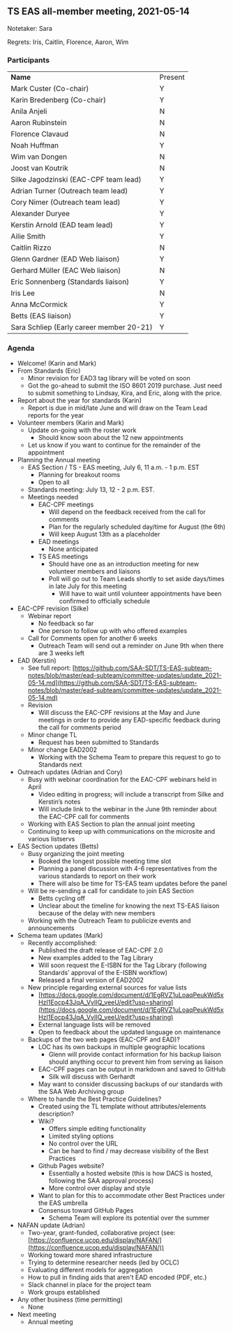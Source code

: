 

## TS EAS all-member meeting, 2021-05-14

Notetaker: Sara

Regrets: Iris, Caitlin, Florence, Aaron, Wim


### Participants


<table>
  <tr>
   <td><strong>Name</strong>
   </td>
   <td>Present
   </td>
  </tr>
  <tr>
   <td>Mark Custer (Co-chair)
   </td>
   <td>Y
   </td>
  </tr>
  <tr>
   <td>Karin Bredenberg (Co-chair)
   </td>
   <td>Y
   </td>
  </tr>
  <tr>
   <td>Anila Anjeli
   </td>
   <td>N
   </td>
  </tr>
  <tr>
   <td>Aaron Rubinstein
   </td>
   <td>N
   </td>
  </tr>
  <tr>
   <td>Florence Clavaud
   </td>
   <td>N
   </td>
  </tr>
  <tr>
   <td>Noah Huffman
   </td>
   <td>Y
   </td>
  </tr>
  <tr>
   <td>Wim van Dongen
   </td>
   <td>N
   </td>
  </tr>
  <tr>
   <td>Joost van Koutrik
   </td>
   <td>N
   </td>
  </tr>
  <tr>
   <td>Silke Jagodzinski (EAC-CPF team lead)
   </td>
   <td>Y
   </td>
  </tr>
  <tr>
   <td>Adrian Turner (Outreach team lead)
   </td>
   <td>Y
   </td>
  </tr>
  <tr>
   <td>Cory Nimer (Outreach team lead)
   </td>
   <td>Y
   </td>
  </tr>
  <tr>
   <td>Alexander Duryee
   </td>
   <td>Y
   </td>
  </tr>
  <tr>
   <td>Kerstin Arnold (EAD team lead)
   </td>
   <td>Y
   </td>
  </tr>
  <tr>
   <td>Ailie Smith
   </td>
   <td>Y
   </td>
  </tr>
  <tr>
   <td>Caitlin Rizzo
   </td>
   <td>N
   </td>
  </tr>
  <tr>
   <td>Glenn Gardner (EAD Web liaison)
   </td>
   <td>Y
   </td>
  </tr>
  <tr>
   <td>Gerhard Müller (EAC Web liaison)
   </td>
   <td>N
   </td>
  </tr>
  <tr>
   <td>Eric Sonnenberg (Standards liaison)
   </td>
   <td>Y
   </td>
  </tr>
  <tr>
   <td>Iris Lee
   </td>
   <td>N
   </td>
  </tr>
  <tr>
   <td>Anna McCormick
   </td>
   <td>Y
   </td>
  </tr>
  <tr>
   <td>Betts (EAS liaison)
   </td>
   <td>Y
   </td>
  </tr>
  <tr>
   <td>Sara Schliep (Early career member 20-21)
   </td>
   <td>Y
   </td>
  </tr>
</table>



### Agenda



*   Welcome! (Karin and Mark)
*   From Standards (Eric)
    *   Minor revision for EAD3 tag library will be voted on soon
    *   Got the go-ahead to submit the ISO 8601 2019 purchase.  Just need to submit something to Lindsay, Kira, and Eric, along with the price.
*   Report about the year for standards (Karin)
    *   Report is due in mid/late June and will draw on the Team Lead reports for the year
*   Volunteer members (Karin and Mark)
    *   Update on-going with the roster work
        *   Should know soon about the 12 new appointments 
    *   Let us know if you want to continue for the remainder of the appointment
*   Planning the Annual meeting
    *   EAS Section / TS - EAS meeting, July 6, 11 a.m. - 1 p.m. EST
        *   Planning for breakout rooms
        *   Open to all
    *   Standards meeting: July 13, 12 - 2 p.m. EST.
    *   Meetings needed
        *   EAC-CPF meetings
            *   Will depend on the feedback received from the call for comments
            *   Plan for the regularly scheduled day/time for August (the 6th)
            *   Will keep August 13th as a placeholder
        *   EAD meetings
            *   None anticipated
        *   TS EAS meetings
            *   Should have one as an introduction meeting for new volunteer members and liaisons
            *   Poll will go out to Team Leads shortly to set aside days/times in late July for this meeting
                *   Will have to wait until volunteer appointments have been confirmed to officially schedule
*   EAC-CPF revision (Silke)
    *   Webinar report
        *   No feedback so far
        *   One person to follow up with who offered examples
    *   Call for Comments open for another 6 weeks
        *   Outreach Team will send out a reminder on June 9th when there are 3 weeks left
*   EAD (Kerstin)
    *   See full report: [https://github.com/SAA-SDT/TS-EAS-subteam-notes/blob/master/ead-subteam/committee-updates/update_2021-05-14.md](https://github.com/SAA-SDT/TS-EAS-subteam-notes/blob/master/ead-subteam/committee-updates/update_2021-05-14.md)
    *   Revision
        *   Will discuss the EAC-CPF revisions at the May and June meetings in order to provide any EAD-specific feedback during the call for comments period
    *   Minor change TL
        *   Request has been submitted to Standards
    *   Minor change EAD2002
        *   Working with the Schema Team to prepare this request to go to Standards next
*   Outreach updates (Adrian and Cory)
    *   Busy with webinar coordination for the EAC-CPF webinars held in April
        *   Video editing in progress; will include a transcript from Silke and Kerstin’s notes
        *   Will include link to the webinar in the June 9th reminder about the EAC-CPF call for comments
    *   Working with EAS Section to plan the annual joint meeting
    *   Continuing to keep up with communications on the microsite and various listservs
*   EAS Section updates (Betts)
    *   Busy organizing the joint meeting
        *   Booked the longest possible meeting time slot
        *   Planning a panel discussion with 4-6 representatives from the various standards to report on their work
        *   There will also be time for TS-EAS team updates before the panel
    *   Will be re-sending a call for candidate to join EAS Section
        *   Betts cycling off
        *   Unclear about the timeline for knowing the next TS-EAS liaison because of the delay with new members
    *   Working with the Outreach Team to publicize events and announcements
*   Schema team updates (Mark)
    *   Recently accomplished:
        *   Published the draft release of EAC-CPF 2.0
        *   New examples added to the Tag Library
        *   Will soon request the E-ISBN for the Tag Library (following Standards’ approval of the E-ISBN workflow)
        *   Released a final version of EAD2002
    *   New principle regarding external sources for value lists
        *   [https://docs.google.com/document/d/1EgRVZ1uLoaqPeukWd5xHzI1Eocp43JqA_VvIIQ_veeU/edit?usp=sharing](https://docs.google.com/document/d/1EgRVZ1uLoaqPeukWd5xHzI1Eocp43JqA_VvIIQ_veeU/edit?usp=sharing) 
        *   External language lists will be removed
        *   Open to feedback about the updated language on maintenance
    *   Backups of the two web pages (EAC-CPF and EAD)?
        *   LOC has its own backups in multiple geographic locations
            *   Glenn will provide contact information for his backup liaison should anything occur to prevent him from serving as liaison
        *   EAC-CPF pages can be output in markdown and saved to GitHub
            *   Silk will discuss with Gerhardt
        *   May want to consider discussing backups of our standards with the SAA Web Archiving group
    *   Where to handle the Best Practice Guidelines?
        *   Created using the TL template without attributes/elements description?
        *   Wiki?
            *   Offers simple editing functionality
            *   Limited styling options
            *   No control over the URL
            *   Can be hard to find / may decrease visibility of the Best Practices
        *   Github Pages website?
            *   Essentially a hosted website (this is how DACS is hosted, following the SAA approval process)
            *   More control over display and style
        *   Want to plan for this to accommodate other Best Practices under the EAS umbrella
        *   Consensus toward GitHub Pages
            *   Schema Team will explore its potential over the summer
*   NAFAN update (Adrian)
    *   Two-year, grant-funded, collaborative project (see: [https://confluence.ucop.edu/display/NAFAN/](https://confluence.ucop.edu/display/NAFAN/))  
    *   Working toward more shared infrastructure 
    *   Trying to determine researcher needs (led by OCLC) 
    *   Evaluating different models for aggregation 
    *   How to pull in finding aids that aren't EAD encoded (PDF, etc.) 
    *   Slack channel in place for the project team 
    *   Work groups established 
*   Any other business (time permitting)
    *   None
*   Next meeting
    *   Annual meeting

